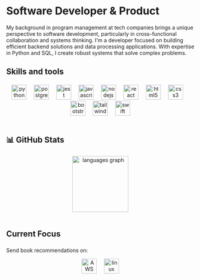 # **Software Developer & Product**

My background in program management at tech companies brings a unique perspective to software development, particularly in cross-functional collaboration and systems thinking. I'm a developer focused on building efficient backend solutions and data processing applications. With expertise in Python and SQL, I create robust systems that solve complex problems. 

<h2 align="left">Skills and tools</h2>

### 

<div align="center">
  <img src="https://skillicons.dev/icons?i=py" height="40" alt="python logo"  />
  <img width="12" />
  <img src="https://skillicons.dev/icons?i=postgres" height="40" alt="postgresql logo"  />
  <img width="12" />
  <img src="https://skillicons.dev/icons?i=jest" height="40" alt="jest logo"  />
  <img width="12" />
  <img src="https://skillicons.dev/icons?i=js" height="40" alt="javascript logo"  />
  <img width="12" />
  <img src="https://skillicons.dev/icons?i=nodejs" height="40" alt="nodejs logo"  />
  <img width="12" />
  <img src="https://skillicons.dev/icons?i=react" height="40" alt="react logo"  />
  <img width="12" />
  <img src="https://skillicons.dev/icons?i=html" height="40" alt="html5 logo"  />
  <img width="12" />
  <img src="https://skillicons.dev/icons?i=css" height="40" alt="css3 logo"  />
  <img width="12" />
  <img src="https://skillicons.dev/icons?i=bootstrap" height="40" alt="bootstrap logo"  />
  <img width="12" />
  <img src="https://skillicons.dev/icons?i=tailwind" height="40" alt="tailwindcss logo"  />
  <img width="12" />
  <img src="https://skillicons.dev/icons?i=swift" height="40" alt="swift logo"  />
</div>

<br>

<h2 align="left">📊 GitHub Stats</h2>

### 

<div align="center">
  <img src="https://github-readme-stats.vercel.app/api/top-langs?username=maxdenuevo&locale=en&hide_title=false&layout=compact&card_width=320&langs_count=5&theme=dracula&hide_border=false&order=2" height="150" alt="languages graph"  />
</div>

<br>

<h2 align="left">Current Focus</h2>

### 
Send book recommendations on:

<div align="center">
  <img src="https://skillicons.dev/icons?i=aws" height="40" alt="AWS logo"  />
  <img width="12" />
  <img src="https://skillicons.dev/icons?i=linux" height="40" alt="linux logo"  />
</div>
